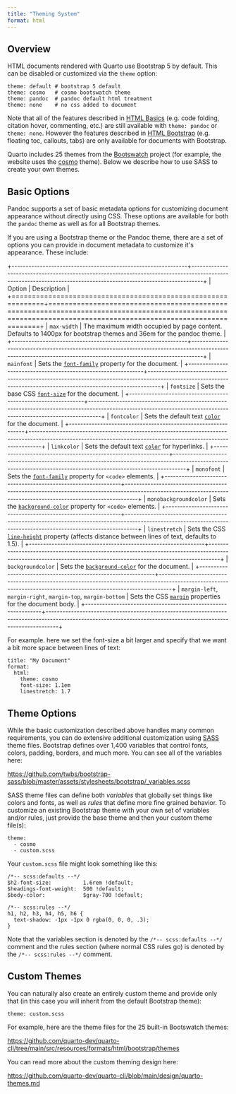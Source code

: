 ```yaml
---
title: "Theming System"
format: html
---
```


## Overview

HTML documents rendered with Quarto use Bootstrap 5 by default. This can be disabled or customized via the `theme` option:

``` {.yaml}
theme: default # bootstrap 5 default
theme: cosmo   # cosmo bootswatch theme
theme: pandoc  # pandoc default html treatment
theme: none    # no css added to document
```

Note that all of the features described in [HTML Basics](html-basics.Rmd) (e.g. code folding, citation hover, commenting, etc.) are still available with `theme: pandoc` or `theme: none`. However the features described in [HTML Bootstrap](html-bootstrap.Rmd) (e.g. floating toc, callouts, tabs) are only available for documents with Bootstrap.

Quarto includes 25 themes from the [Bootswatch](https://bootswatch.com/) project (for example, the website uses the [cosmo](https://bootswatch.com/cosmo/) theme). Below we describe how to use SASS to create your own themes.

## Basic Options

Pandoc supports a set of basic metadata options for customizing document appearance without directly using CSS. These options are available for both the `pandoc` theme as well as for all Bootstrap themes.

If you are using a Bootstrap theme or the Pandoc theme, there are a set of options you can provide in document metadata to customize it's appearance. These include:

+--------------------------------------------------------------+----------------------------------------------------------------------------------------------------------------------------------------------------------------+
| Option                                                       | Description                                                                                                                                                    |
+==============================================================+================================================================================================================================================================+
| `max-width`                                                  | The maximum width occupied by page content. Defaults to 1400px for bootstrap themes and 36em for the pandoc theme.                                             |
+--------------------------------------------------------------+----------------------------------------------------------------------------------------------------------------------------------------------------------------+
| `mainfont`                                                   | Sets the [`font-family`](https://developer.mozilla.org/en-US/docs/Web/CSS/font-family) property for the document.                                              |
+--------------------------------------------------------------+----------------------------------------------------------------------------------------------------------------------------------------------------------------+
| `fontsize`                                                   | Sets the base CSS [`font-size`](https://developer.mozilla.org/en-US/docs/Web/CSS/font-size) for the document.                                                  |
+--------------------------------------------------------------+----------------------------------------------------------------------------------------------------------------------------------------------------------------+
| `fontcolor`                                                  | Sets the default text [`color`](https://developer.mozilla.org/en-US/docs/Web/CSS/color) for the document.                                                      |
+--------------------------------------------------------------+----------------------------------------------------------------------------------------------------------------------------------------------------------------+
| `linkcolor`                                                  | Sets the default text [`color`](https://developer.mozilla.org/en-US/docs/Web/CSS/color) for hyperlinks.                                                        |
+--------------------------------------------------------------+----------------------------------------------------------------------------------------------------------------------------------------------------------------+
| `monofont`                                                   | Sets the [`font-family`](https://developer.mozilla.org/en-US/docs/Web/CSS/font-family) property for `<code>` elements.                                         |
+--------------------------------------------------------------+----------------------------------------------------------------------------------------------------------------------------------------------------------------+
| `monobackgroundcolor`                                        | Sets the [`background-color`](https://developer.mozilla.org/en-US/docs/Web/CSS/background-color) property for `<code>` elements.                               |
+--------------------------------------------------------------+----------------------------------------------------------------------------------------------------------------------------------------------------------------+
| `linestretch`                                                | Sets the CSS [`line-height`](https://developer.mozilla.org/en-US/docs/Web/CSS/line-height) property (affects distance between lines of text, defaults to 1.5). |
+--------------------------------------------------------------+----------------------------------------------------------------------------------------------------------------------------------------------------------------+
| `backgroundcolor`                                            | Sets the [`background-color`](https://developer.mozilla.org/en-US/docs/Web/CSS/background-color) for the document.                                             |
+--------------------------------------------------------------+----------------------------------------------------------------------------------------------------------------------------------------------------------------+
| `margin-left`, `margin-right`, `margin-top`, `margin-bottom` | Sets the CSS [`margin`](https://developer.mozilla.org/en-US/docs/Web/CSS/margin) properties for the document body.                                             |
+--------------------------------------------------------------+----------------------------------------------------------------------------------------------------------------------------------------------------------------+

For example. here we set the font-size a bit larger and specify that we want a bit more space between lines of text:

``` {.yaml}
title: "My Document"
format:
  html: 
    theme: cosmo
    font-size: 1.1em
    linestretch: 1.7
```

## Theme Options

While the basic customization described above handles many common requirements, you can do extensive additional customization using [SASS](https://sass-lang.com/) theme files. Bootstrap defines over 1,400 variables that control fonts, colors, padding, borders, and much more. You can see all of the variables here:

<https://github.com/twbs/bootstrap-sass/blob/master/assets/stylesheets/bootstrap/_variables.scss>

SASS theme files can define both *variables* that globally set things like colors and fonts, as well as *rules* that define more fine grained behavior. To customize an existing Bootstrap theme with your own set of variables and/or rules, just provide the base theme and then your custom theme file(s):

``` {.yaml}
theme:
  - cosmo
  - custom.scss
```

Your `custom.scss` file might look something like this:

``` {.css}
/*-- scss:defaults --*/
$h2-font-size:          1.6rem !default;
$headings-font-weight:  500 !default;
$body-color:            $gray-700 !default;

/*-- scss:rules --*/
h1, h2, h3, h4, h5, h6 {
  text-shadow: -1px -1px 0 rgba(0, 0, 0, .3);
}
```

Note that the variables section is denoted by the `/*-- scss:defaults --*/` comment and the rules section (where normal CSS rules go) is denoted by the `/*-- scss:rules --*/` comment.

## Custom Themes

You can naturally also create an entirely custom theme and provide only that (in this case you will inherit from the default Bootstrap theme):

``` {.yaml}
theme: custom.scss
```

For example, here are the theme files for the 25 built-in Bootswatch themes:

<https://github.com/quarto-dev/quarto-cli/tree/main/src/resources/formats/html/bootstrap/themes>

You can read more about the custom theming design here:

<https://github.com/quarto-dev/quarto-cli/blob/main/design/quarto-themes.md>
